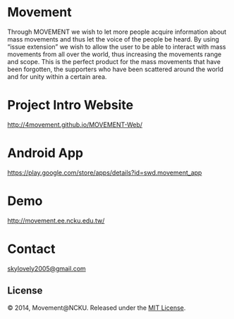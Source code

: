 # Movement 

Through MOVEMENT we wish to let more people acquire information about mass movements and thus let the voice of the people be heard. By using “issue extension” we wish to allow the user to be able to interact with mass movements from all over the world, thus increasing the movements range and scope. This is the perfect product for the mass movements that have been forgotten, the supporters who have been scattered around the world and for unity within a certain area.

# Project Intro Website

http://4movement.github.io/MOVEMENT-Web/

# Android App

https://play.google.com/store/apps/details?id=swd.movement_app

# Demo

http://movement.ee.ncku.edu.tw/

# Contact

skylovely2005@gmail.com

## License

© 2014, Movement@NCKU. Released under the [MIT License](http://opensource.org/licenses/mit-license.php).
